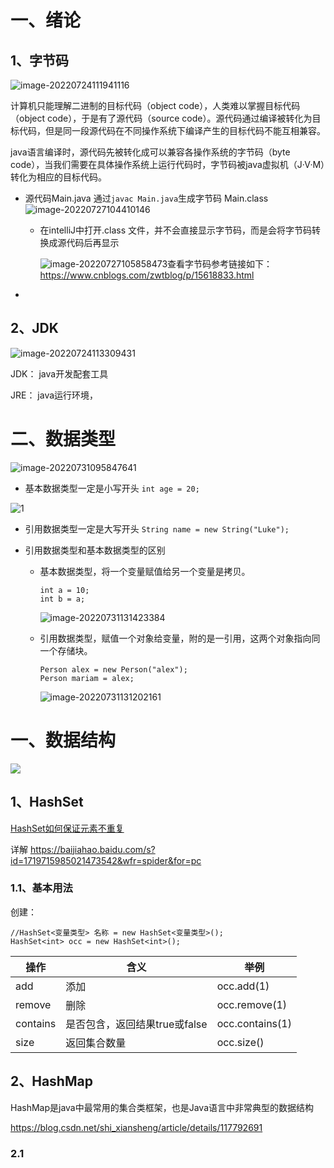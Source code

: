 # 一、绪论

## 1、字节码

![image-20220724111941116](https://raw.githubusercontent.com/letMeEmoForAWhile/typoraImage/main/img/image-20220724111941116.png)



计算机只能理解二进制的目标代码（object code），人类难以掌握目标代码（object code），于是有了源代码（source code）。源代码通过编译被转化为目标代码，但是同一段源代码在不同操作系统下编译产生的目标代码不能互相兼容。

java语言编译时，源代码先被转化成可以兼容各操作系统的字节码（byte code），当我们需要在具体操作系统上运行代码时，字节码被java虚拟机（J·V·M）转化为相应的目标代码。

- 源代码Main.java  通过`javac Main.java`生成字节码 Main.class![image-20220727104410146](https://raw.githubusercontent.com/letMeEmoForAWhile/typoraImage/main/img/image-20220727104410146.png)

  - 在intelliJ中打开.class 文件，并不会直接显示字节码，而是会将字节码转换成源代码后再显示

    ![image-20220727105858473](https://raw.githubusercontent.com/letMeEmoForAWhile/typoraImage/main/img/image-20220727105858473.png)查看字节码参考链接如下：https://www.cnblogs.com/zwtblog/p/15618833.html

- 


## 2、JDK

![image-20220724113309431](https://raw.githubusercontent.com/letMeEmoForAWhile/typoraImage/main/img/image-20220724113309431.png)



JDK： java开发配套工具

JRE： java运行环境，

# 二、数据类型

![image-20220731095847641](https://raw.githubusercontent.com/letMeEmoForAWhile/typoraImage/main/img/image-20220731095847641.png)

- 基本数据类型一定是小写开头    `int age = 20; `

![1](https://raw.githubusercontent.com/letMeEmoForAWhile/typoraImage/main/img/1.png)

- 引用数据类型一定是大写开头    `String name = new String("Luke");`

- 引用数据类型和基本数据类型的区别

  - 基本数据类型，将一个变量赋值给另一个变量是拷贝。

    ```
    int a = 10;
    int b = a;
    ```

    ![image-20220731131423384](https://raw.githubusercontent.com/letMeEmoForAWhile/typoraImage/main/img/image-20220731131423384.png)

  - 引用数据类型，赋值一个对象给变量，附的是一引用，这两个对象指向同一个存储块。

    ```
    Person alex = new Person("alex");
    Person mariam = alex;
    ```

    ![image-20220731131202161](https://raw.githubusercontent.com/letMeEmoForAWhile/typoraImage/main/img/image-20220731131202161.png)























# 一、数据结构

![](https://raw.githubusercontent.com/letMeEmoForAWhile/typoraImage/main/img/watermark,type_ZmFuZ3poZW5naGVpdGk,shadow_10,text_aHR0cHM6Ly9ibG9nLmNzZG4ubmV0L3NoaV94aWFuc2hlbmc=,size_16,color_FFFFFF,t_70.png)

## 1、HashSet

[HashSet如何保证元素不重复](https://baijiahao.baidu.com/s?id=1719715985021473542&wfr=spider&for=pc)

详解 https://baijiahao.baidu.com/s?id=1719715985021473542&wfr=spider&for=pc

### 1.1、基本用法

创建： 

```
//HashSet<变量类型> 名称 = new HashSet<变量类型>();
HashSet<int> occ = new HashSet<int>();
```

| 操作     | 含义                          | 举例            |
| -------- | ----------------------------- | --------------- |
| add      | 添加                          | occ.add(1)      |
| remove   | 删除                          | occ.remove(1)   |
| contains | 是否包含，返回结果true或false | occ.contains(1) |
| size     | 返回集合数量                  | occ.size()      |

## 2、HashMap

HashMap是java中最常用的集合类框架，也是Java语言中非常典型的数据结构

https://blog.csdn.net/shi_xiansheng/article/details/117792691

### 2.1
